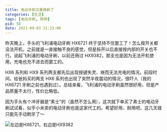 ```yaml
---
title: 电动牙刷又要换新了
categories: [生活]
tags: [电动牙刷, 购物]
pid: 58
date: 2021-09-03 21:23:00
---
```


昨天晚上，手头的飞利浦电动牙刷 HX6721 终于坚持不住罢工了！怎么按开关都没法开机，之前就是一直接触不良的感觉，但是拆开以后直接按内部的开关也不行。说起飞利浦的电动牙刷，以前还用过 HX9382，那支也是因为无法开机使用，充电也充不进去而罢工的。

HX6 系列和 HX9 系列两支都先后出现按键失灵、继而无法充电的情况。前段时间，给爸妈买的两支 HX6 系列也出现了突然半夜震动的情况，很吓人（我的 HX6721 牙刷之前也遇到过）。总结来看，飞利浦的电动牙刷虽然很好用，但是产品质量不太行，性价比略低。

因为手头有个冲牙器是“素士”的（虽然不怎么用），这次就下单买了素士的电动牙刷试试看，似乎小米卖的电动牙刷也是这家代工的。希望好用、耐用吧，这几天就只能先手动刷牙了～

![左边是HX6721，右边是HX9382](https://cos.pinlyu.com/posts/2021/58-toothbrush.webp#500x)